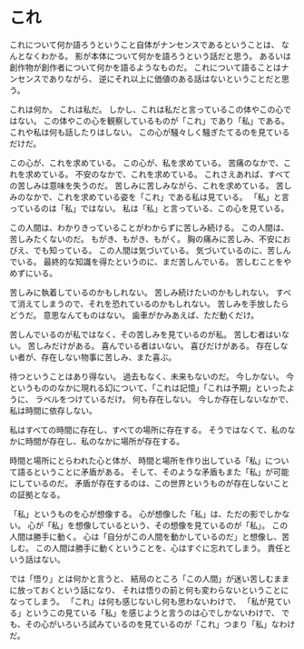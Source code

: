 これ
====

これについて何か語ろうということ自体がナンセンスであるということは、
なんとなくわかる。
影が本体について何かを語ろうという話だと思う。
あるいは創作物が創作者について何かを語るようなものだ。
これについて語ることはナンセンスでありながら、
逆にそれ以上に価値のある話はないということだと思う。

これは何か。
これは私だ。
しかし、これは私だと言っているこの体やこの心ではない。
この体やこの心を観察しているものが「これ」であり「私」である。
これや私は何も話したりはしない。
この心が騒々しく騒ぎたてるのを見ているだけだ。

この心が、これを求めている。
この心が、私を求めている。
苦痛のなかで、これを求めている。
不安のなかで、これを求めている。
これさえあれば、すべての苦しみは意味を失うのだ。
苦しみに苦しみながら、これを求めている。
苦しみのなかで、これを求めている姿を「これ」である私は見ている。
「私」と言っているのは「私」ではない。
私は「私」と言っている、この心を見ている。

この人間は、わかりきっていることがわからずに苦しみ続ける。
この人間は、苦しみたくないのだ。
もがき、もがき、もがく。
胸の痛みに苦しみ、不安におびえ、でも知っている。
この人間は気づいている。
気づいているのに、苦しんでいる。
最終的な知識を得たというのに、まだ苦しんでいる。
苦しむことをやめずにいる。

苦しみに執着しているのかもしれない。
苦しみ続けたいのかもしれない。
すべて消えてしまうので、それを恐れているのかもしれない。
苦しみを手放したらどうだ。
意思なんてものはない。
歯車がかみあえば、ただ動くだけ。

苦しんでいるのが私ではなく、その苦しみを見ているのが私。
苦しむ者はいない。
苦しみだけがある。
喜んでいる者はいない。
喜びだけがある。
存在しない者が、存在しない物事に苦しみ、また喜ぶ。

待つということはあり得ない。
過去もなく、未来もないのだ。
今しかない。
今というもののなかに現れる幻について、「これは記憶」「これは予期」といったように、
ラベルをつけているだけ。
何も存在しない。
今しか存在しないなかで、
私は時間に依存しない。

私はすべての時間に存在し、すべての場所に存在する。
そうではなくて、私のなかに時間が存在し、私のなかに場所が存在する。

時間と場所にとらわれた心と体が、
時間と場所を作り出している「私」について語るということに矛盾がある。
そして、そのような矛盾もまた「私」が可能にしているのだ。
矛盾が存在するのは、この世界というものが存在しないことの証拠となる。

「私」というものを心が想像する。
心が想像した「私」は、ただの影でしかない。
心が「私」を想像しているという、その想像を見ているのが「私」。
この人間は勝手に動く。
心は「自分がこの人間を動かしているのだ」と想像し、苦しむ。
この人間は勝手に動くということを、心はすぐに忘れてしまう。
責任という話はない。

では「悟り」とは何かと言うと、
結局のところ「この人間」が迷い苦しむままに放っておくという話になり、
それは悟りの前と何も変わらないということになってしまう。
「これ」は何も感じないし何も思わないわけで、
「私が見ている」というこの見ている「私」を感じようと言うのは心でしかないわけで、
でも、その心がいろいろ試みているのを見ているのが「これ」つまり「私」なわけだ。
